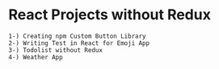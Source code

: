 # React Projects without Redux

    1-) Creating npm Custom Button Library
    2-) Writing Test in React for Emoji App
    3-) Todolist without Redux
    4-) Weather App